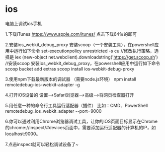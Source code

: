 # ios
电脑上调试ios手机

1.下载iTunes
https://www.apple.com/itunes/
点击下载64位的即可

2.安装ios_webkit_debug_proxy
安装scoop（一个安装工具），在powershell应用中运行如下命令
   set-executionpolicy unrestricted -s cu            //修改执行策略，选择是
   iex (new-object net.webclient).downloadstring('https://get.scoop.sh')         //安装scoop
 安装ios_webkit_debug_proxy，在powershell应用中运行如下命令
    scoop bucket add extras
    scoop install ios-webkit-debug-proxy

3.使用npm下载最新版本的调试器
（需要node.js环境）
npm install remotedebug-ios-webkit-adapter -g

4.打开iOS设备的
设置—>Safari浏览器—>高级—>将网页检查器打开

5.用任意一种的命令行工具运行适配器（插件）
比如：CMD、PowerShell
remotedebug_ios_webkit_adapter --port=9000

6.你可以通过利用Chrome浏览器调试工具，让你的iOS页面目标显示在Chrome的chrome://inspect/#devices页面中，需要添加运行适配器的计算机的IP，如localhost:9000。

7.点击inspect就可以轻松调试设备了~
